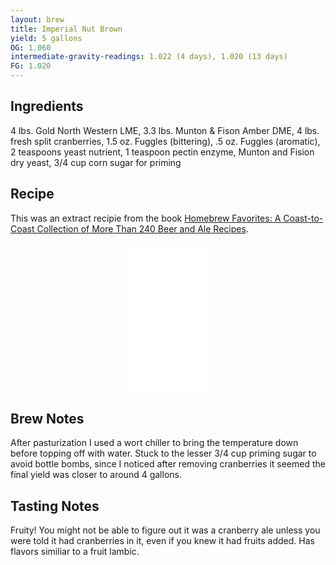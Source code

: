 ```yaml
---
layout: brew
title: Imperial Nut Brown
yield: 5 gallons
OG: 1.060
intermediate-gravity-readings: 1.022 (4 days), 1.020 (13 days)
FG: 1.020
---
```


## Ingredients
4 lbs. Gold North Western LME, 3.3 lbs. Munton & Fison Amber DME, 4 lbs. fresh split cranberries, 1.5 oz. Fuggles (bittering), .5 oz. Fuggles (aromatic), 2 teaspoons yeast nutrient, 1 teaspoon pectin enzyme, Munton and Fision dry yeast, 3/4 cup corn sugar for priming

## Recipe
This was an extract recipie from the book [Homebrew Favorites: A Coast-to-Coast Collection of More Than 240 Beer and Ale Recipes](http://www.amazon.com/gp/product/0882666134/ref=as_li_tl?ie=UTF8&camp=1789&creative=9325&creativeASIN=0882666134&linkCode=as2&tag=zombiest-20&linkId=UY6L6PGEVR5I4DIQ).

<center><iframe style="width:120px;height:240px;" marginwidth="0" marginheight="0" scrolling="no" frameborder="0" src="//ws-na.amazon-adsystem.com/widgets/q?ServiceVersion=20070822&OneJS=1&Operation=GetAdHtml&MarketPlace=US&source=ac&ref=tf_til&ad_type=product_link&tracking_id=zombiest-20&marketplace=amazon&region=US&placement=0882666134&asins=0882666134&linkId=LS4435EQ3M6IBVZS&show_border=true&link_opens_in_new_window=true">
</iframe></center>


## Brew Notes
After pasturization I used a wort chiller to bring the temperature down before topping off with water.  Stuck to the lesser 3/4 cup priming sugar to avoid bottle bombs, since I noticed after removing cranberries it seemed the final yield was closer to around 4 gallons.

## Tasting Notes
Fruity!  You might not be able to figure out it was a cranberry ale unless you were told it had cranberries in it, even if you knew it had fruits added.  Has flavors similiar to a fruit lambic.
